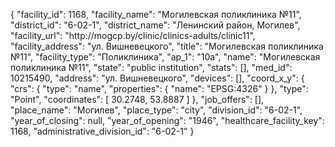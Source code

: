 {
    "facility_id": 1168,
    "facility_name": "Могилевская поликлиника №11",
    "district_id": "6-02-1",
    "district_name": "Ленинский район, Могилев",
    "facility_url": "http:\/\/mogcp.by\/clinic\/clinics-adults\/clinic11",
    "facility_address": "ул. Вишневецкого",
    "title": "Могилевская поликлиника №11",
    "facility_type": "Поликлиника",
    "ap_1": "10а",
    "name": "Могилевская поликлиника №11",
    "state": "public institution",
    "stats": [],
    "med_id": 10215490,
    "address": "ул. Вишневецкого",
    "devices": [],
    "coord_x_y": {
        "crs": {
            "type": "name",
            "properties": {
                "name": "EPSG:4326"
            }
        },
        "type": "Point",
        "coordinates": [
            30.2748,
            53.8887
        ]
    },
    "job_offers": [],
    "place_name": "Могилев",
    "place_type": "city",
    "division_id": "6-02-1",
    "year_of_closing": null,
    "year_of_opening": "1946",
    "healthcare_facility_key": 1168,
    "administrative_division_id": "6-02-1"
}